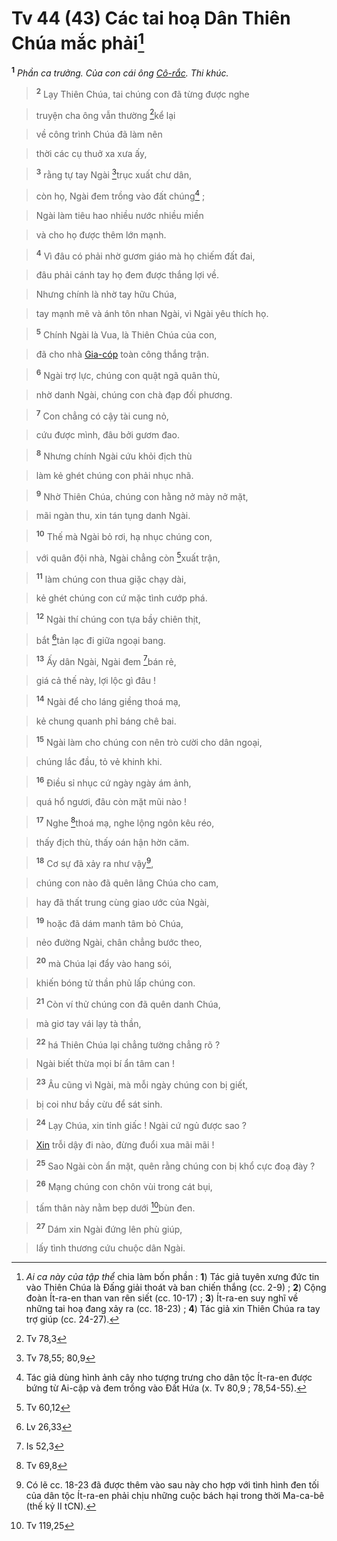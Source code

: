 # Tv 44 (43) Các tai hoạ Dân Thiên Chúa mắc phải[^1-b41eada9-08b4-49b5-8b1f-bd75d93927d4]
<sup><b>1</b></sup> *Phần ca trưởng. Của con cái ông [Cô-rắc](). Thi khúc.*


> <sup><b>2</b></sup> Lạy Thiên Chúa, tai chúng con đã từng được nghe
>


> truyện cha ông vẫn thường [^1@-b41eada9-08b4-49b5-8b1f-bd75d93927d4]kể lại
>


> về công trình Chúa đã làm nên
>


> thời các cụ thuở xa xưa ấy,
>


> <sup><b>3</b></sup> rằng tự tay Ngài [^2@-b41eada9-08b4-49b5-8b1f-bd75d93927d4]trục xuất chư dân,
>


> còn họ, Ngài đem trồng vào đất chúng[^2-b41eada9-08b4-49b5-8b1f-bd75d93927d4] ;
>


> Ngài làm tiêu hao nhiều nước nhiều miền
>


> và cho họ được thêm lớn mạnh.
>


> <sup><b>4</b></sup> Vì đâu có phải nhờ gươm giáo mà họ chiếm đất đai,
>


> đâu phải cánh tay họ đem được thắng lợi về.
>


> Nhưng chính là nhờ tay hữu Chúa,
>


> tay mạnh mẽ và ánh tôn nhan Ngài, vì Ngài yêu thích họ.
>


> <sup><b>5</b></sup> Chính Ngài là Vua, là Thiên Chúa của con,
>


> đã cho nhà [Gia-cóp]() toàn công thắng trận.
>


> <sup><b>6</b></sup> Ngài trợ lực, chúng con quật ngã quân thù,
>


> nhờ danh Ngài, chúng con chà đạp đối phương.
>


> <sup><b>7</b></sup> Con chẳng có cậy tài cung nỏ,
>


> cứu được mình, đâu bởi gươm đao.
>


> <sup><b>8</b></sup> Nhưng chính Ngài cứu khỏi địch thù
>


> làm kẻ ghét chúng con phải nhục nhã.
>


> <sup><b>9</b></sup> Nhờ Thiên Chúa, chúng con hằng nở mày nở mặt,
>


> mãi ngàn thu, xin tán tụng danh Ngài.
>


> <sup><b>10</b></sup> Thế mà Ngài bỏ rơi, hạ nhục chúng con,
>


> với quân đội nhà, Ngài chẳng còn [^3@-b41eada9-08b4-49b5-8b1f-bd75d93927d4]xuất trận,
>


> <sup><b>11</b></sup> làm chúng con thua giặc chạy dài,
>


> kẻ ghét chúng con cứ mặc tình cướp phá.
>


> <sup><b>12</b></sup> Ngài thí chúng con tựa bầy chiên thịt,
>


> bắt [^4@-b41eada9-08b4-49b5-8b1f-bd75d93927d4]tản lạc đi giữa ngoại bang.
>


> <sup><b>13</b></sup> Ấy dân Ngài, Ngài đem [^5@-b41eada9-08b4-49b5-8b1f-bd75d93927d4]bán rẻ,
>


> giá cả thế này, lợi lộc gì đâu !
>


> <sup><b>14</b></sup> Ngài để cho láng giềng thoá mạ,
>


> kẻ chung quanh phỉ báng chê bai.
>


> <sup><b>15</b></sup> Ngài làm cho chúng con nên trò cười cho dân ngoại,
>


> chúng lắc đầu, tỏ vẻ khinh khi.
>


> <sup><b>16</b></sup> Điều sỉ nhục cứ ngày ngày ám ảnh,
>


> quá hổ ngươi, đâu còn mặt mũi nào !
>


> <sup><b>17</b></sup> Nghe [^6@-b41eada9-08b4-49b5-8b1f-bd75d93927d4]thoá mạ, nghe lộng ngôn kêu réo,
>


> thấy địch thù, thấy oán hận hờn căm.
>


> <sup><b>18</b></sup> Cơ sự đã xảy ra như vậy[^3-b41eada9-08b4-49b5-8b1f-bd75d93927d4],
>


> chúng con nào đã quên lãng Chúa cho cam,
>


> hay đã thất trung cùng giao ước của Ngài,
>


> <sup><b>19</b></sup> hoặc đã dám manh tâm bỏ Chúa,
>


> nẻo đường Ngài, chân chẳng bước theo,
>


> <sup><b>20</b></sup> mà Chúa lại đẩy vào hang sói,
>


> khiến bóng tử thần phủ lấp chúng con.
>


> <sup><b>21</b></sup> Còn ví thử chúng con đã quên danh Chúa,
>


> mà giơ tay vái lạy tà thần,
>


> <sup><b>22</b></sup> há Thiên Chúa lại chẳng tường chẳng rõ ?
>


> Ngài biết thừa mọi bí ẩn tâm can !
>


> <sup><b>23</b></sup> Âu cũng vì Ngài, mà mỗi ngày chúng con bị giết,
>


> bị coi như bầy cừu để sát sinh.
>


> <sup><b>24</b></sup> Lạy Chúa, xin tỉnh giấc ! Ngài cứ ngủ được sao ?
>


> [Xin]() trỗi dậy đi nào, đừng đuổi xua mãi mãi !
>


> <sup><b>25</b></sup> Sao Ngài còn ẩn mặt, quên rằng chúng con bị khổ cực đoạ đày ?
>


> <sup><b>26</b></sup> Mạng chúng con chôn vùi trong cát bụi,
>


> tấm thân này nằm bẹp dưới [^7@-b41eada9-08b4-49b5-8b1f-bd75d93927d4]bùn đen.
>


> <sup><b>27</b></sup> Dám xin Ngài đứng lên phù giúp,
>


> lấy tình thương cứu chuộc dân Ngài.
>

[^1-b41eada9-08b4-49b5-8b1f-bd75d93927d4]: *Ai ca này của tập thể* chia làm bốn phần : **1**) Tác giả tuyên xưng đức tin vào Thiên Chúa là Đấng giải thoát và ban chiến thắng (cc. 2-9) ; **2**) Cộng đoàn Ít-ra-en than van rên siết (cc. 10-17) ; **3**) Ít-ra-en suy nghĩ về những tai hoạ đang xảy ra (cc. 18-23) ; **4**) Tác giả xin Thiên Chúa ra tay trợ giúp (cc. 24-27).
[^2-b41eada9-08b4-49b5-8b1f-bd75d93927d4]: Tác giả dùng hình ảnh cây nho tượng trưng cho dân tộc Ít-ra-en được bứng từ Ai-cập và đem trồng vào Đất Hứa (x. Tv 80,9 ; 78,54-55).
[^3-b41eada9-08b4-49b5-8b1f-bd75d93927d4]: Có lẽ cc. 18-23 đã được thêm vào sau này cho hợp với tình hình đen tối của dân tộc Ít-ra-en phải chịu những cuộc bách hại trong thời Ma-ca-bê (thế kỷ II tCN).
[^1@-b41eada9-08b4-49b5-8b1f-bd75d93927d4]: Tv 78,3
[^2@-b41eada9-08b4-49b5-8b1f-bd75d93927d4]: Tv 78,55; 80,9
[^3@-b41eada9-08b4-49b5-8b1f-bd75d93927d4]: Tv 60,12
[^4@-b41eada9-08b4-49b5-8b1f-bd75d93927d4]: Lv 26,33
[^5@-b41eada9-08b4-49b5-8b1f-bd75d93927d4]: Is 52,3
[^6@-b41eada9-08b4-49b5-8b1f-bd75d93927d4]: Tv 69,8
[^7@-b41eada9-08b4-49b5-8b1f-bd75d93927d4]: Tv 119,25